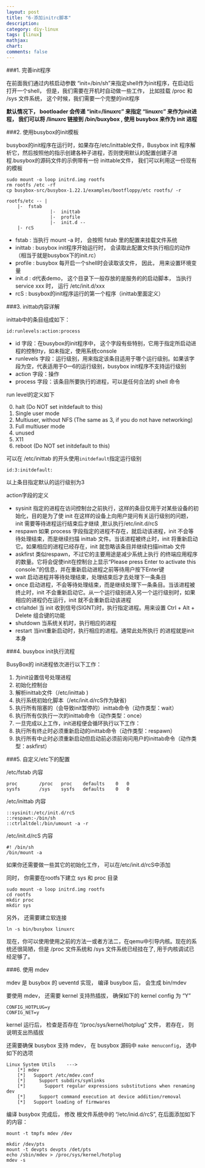 ```yaml
---
layout: post
title: "6-添加initrc脚本"
description:
category: diy-linux
tags: [linux]
mathjax: 
chart:
comments: false
---
```


###1. 完善init程序  
  
在前面我们通过内核启动参数 “init=/bin/sh”来指定shell作为init程序，在启动后打开一个shell， 但是，我们需要在开机时自动做一些工作， 比如挂载 /proc 和 /sys 文件系统， 这个时候，我们需要一个完整的init程序  
  
**默认情况下， bootloader 会传递 “init=/linuxrc” 来指定 “linuxrc” 来作为init进程， 我们可以将 /linuxrc 链接到 /bin/buxybox , 使用 busybox 来作为 init 进程**
 
###2. 使用busybox的init模板
  
busybox的init程序在运行时，如果存在/etc/inittable文件，Busybox init 程序解析它，然后按照他的指示创建各种子进程，否则使用默认的配置创建子进程.busybox的源码文件的示例带有一份 inittable文件， 我们可以利用这一份现有的模板   

	sudo mount -o loop initrd.img rootfs
	rm rootfs /etc -rf
	cp busybox-src/busybox-1.22.1/examples/bootfloppy/etc rootfs/ -r
    
	rootfs/etc -- |
		|-	fstab
                	|-	inittab
                	|-	profile
                	|- 	init.d --
		|- rcS
                
+ fstab	: 当执行 mount -a 时， 会按照 fstab 里的配置来挂载文件系统  
+ inittab : busybox init程序开始运行时， 会读取此配置文件执行相应的动作（相当于就是busybox下的init.rc）  
+ profile	 : busybox 每开启一个shell时会读取该文件， 因此， 用来设置环境变量  
+ init.d	: d代表demo， 这个目录下一般存放的是服务的的启动脚本， 当执行service xxx 时， 运行 /etc/init.d/xxx  
+ rcS : busybox的init程序运行的第一个程序（inittab里面定义）
  
###3. inittab内容详解  
  
inittab中的条目组成如下：  
  
	id:runlevels:action:process
      
+ id 字段：在busybox的init程序中， 这个字段有些特别，它用于指定所启动进程的控制tty，如未指定，使用系统console  
+ runlevels 字段：运行级别，用来指定该条目适用于哪个运行级别。如果该字段为空，代表适用于0—6的运行级别，busybox init程序不支持运行级别  
+ action 字段：操作  
+ process 字段：该条目所要执行的进程，可以是任何合法的 shell 命令    
  
run level的定义如下  
  
0.  halt (Do NOT set initdefault to this)  
1.  Single user mode  
2.  Multiuser, without NFS (The same as 3, if you do not have networking)  
3.  Full multiuser mode  
4.  unused  
5.  X11  
6.  reboot (Do NOT set initdefault to this)  
  
可以在 /etc/inittab 的开头使用`initdefault`指定运行级别  
  
	id:3:initdefault:  
    
以上条目指定默认的运行级别为3  
  
action字段的定义  
  
+ sysinit    		指定的进程在访问控制台之前执行，这样的条目仅用于对某些设备的初始化，目的是为了使 init 在这样的设备上向用户提问有关运行级别的问题，init 需要等待进程运行结束后才继续 ,默认执行/etc/init.d/rcS  
+ respawn    		如果 process 字段指定的进程不存在，就启动该进程，init 不会等待处理结束，而是继续扫描 inittab 文件。当该进程被终止时，init 将重新启动它。如果相应的进程已经存在，init 就忽略该条目并继续扫描inittab 文件  
+ askfirst			类似respawn，不过它的主要用途是减少系统上执行 的终端应用程序的数量。它将会促使init在控制台上显示“Please press Enter to activate this console.”的信息，并在重新启动进程之前等待用户按下Enter键  
+ wait        		启动进程并等待处理结束，处理结束后才去处理下一条条目  
+ once        		启动进程，不会等待处理结束，而是继续处理下一条条目。当该进程被终止时，init 不会重新启动它。从一个运行级别进入另一个运行级别时，如果相应的进程仍在运行，init 就不会重新启动该进程  
+ ctrlaltdel    	当 init 收到信号(SIGNT)时，执行指定进程。用来设置 Ctrl + Alt + Delete 组合键的功能  
+ shutdown  		当系统关机时，执行相应的进程  
+ restart			当init重新启动时，执行相应的进程。通常此处所执行 的进程就是init本身  
  
###4. busybox init执行流程    
  
BusyBox的 init进程依次进行以下工作：

1. 为init设置信号处理进程  
2. 初始化控制台  
3. 解析inittab文件（/etc/inittab )  
4. 执行系统初始化脚本（/etc/init.d/rcS作为缺省)  
5. 执行所有阻塞的（会导致init暂停的）inittab命令（动作类型：wait）  
6. 执行所有仅执行一次的inittab命令（动作类型：once）  
7. 一旦完成以上工作，init进程便会循环执行以下工作：  
8. 执行所有终止时必须重新启动的inittab命令（动作类型：respawn）  
9. 执行所有中止时必须重新启动但启动前必须前询问用户的inittab命令（动作类 型：askfirst）  

###5. 自定义/etc下的配置  
  
/etc/fstab  内容

	proc		/proc	proc	defaults    0	0
	sysfs		/sys	sysfs	defaults	0	0
    
/etc/inittab 内容
  
	::sysinit:/etc/init.d/rcS
	::respawn:-/bin/sh
	::ctrlaltdel:/bin/umount -a -r
    
/etc/init.d/rcS 内容 
  
	#! /bin/sh
	/bin/mount -a

如果你还需要做一些其它的初始化工作， 可以在/etc/init.d/rcS中添加  

同时， 你需要在rootfs下建立 sys 和 proc 目录  
  
	sudo mount -o loop initrd.img rootfs
	cd rootfs
	mkdir proc
	mkdir sys
    
另外， 还需要建立软连接

    ln -s bin/busybox linuxrc
      
现在，你可以使用使用之前的方法一或者方法二，在qemu中引导内核。现在的系统还很简陋，但是 /proc 文件系统和 /sys 文件系统已经挂在了, 用于内核调试已经足够了。

###6. 使用 mdev

mdev 是 busybox 的 ueventd 实现， 编译 busybox 后， 会生成 bin/mdev

要使用 mdev， 还需要 kernel 支持热插拔， 确保如下的 kernel config 为 “Y”

    CONFIG_HOTPLUG=y
    CONFIG_NET=y
    
kernel 运行后， 检查是否存在 “/proc/sys/kernel/hotplug” 文件， 若存在， 则说明支出热插拔

还需要确保 busybox 支持 mdev， 在 busybox 源码中 `make menuconfig`， 选中如下的选项
    
    Linux System Utils    --->
        [*] mdev
        [*]   Support /etc/mdev.conf
        [*]     Support subdirs/symlinks
        [*]       Support regular expressions substitutions when renaming dev
        [*]     Support command execution at device addition/removal
        [*]   Support loading of firmwares    
        
编译 busybox 完成后， 修改 根文件系统中的 “/etc/inid.d/rcS”, 在后面添加如下的内容：

    mount -t tmpfs mdev /dev

    mkdir /dev/pts
    mount -t devpts devpts /det/pts
    echo /sbin/mdev > /proc/sys/kernel/hotplug
    mdev -s
